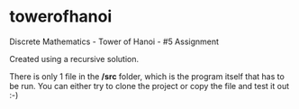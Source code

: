 # towerofhanoi
Discrete Mathematics - Tower of Hanoi - #5 Assignment


Created using a recursive solution.
  
There is only 1 file in the **/src** folder, which is the program itself that has to be run. You can either try to clone the project or copy the file and test it out :-)
